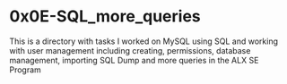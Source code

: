 # 0x0E-SQL_more_queries
This is a directory with tasks I worked on MySQL using SQL  and working with user
management including creating, permissions, database management, importing SQL
Dump and more queries in the ALX SE Program
